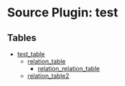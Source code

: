 # Source Plugin: test

## Tables

- [test_table](test_table.md)
  - [relation_table](relation_table.md)
    - [relation_relation_table](relation_relation_table.md)
  - [relation_table2](relation_table2.md)
